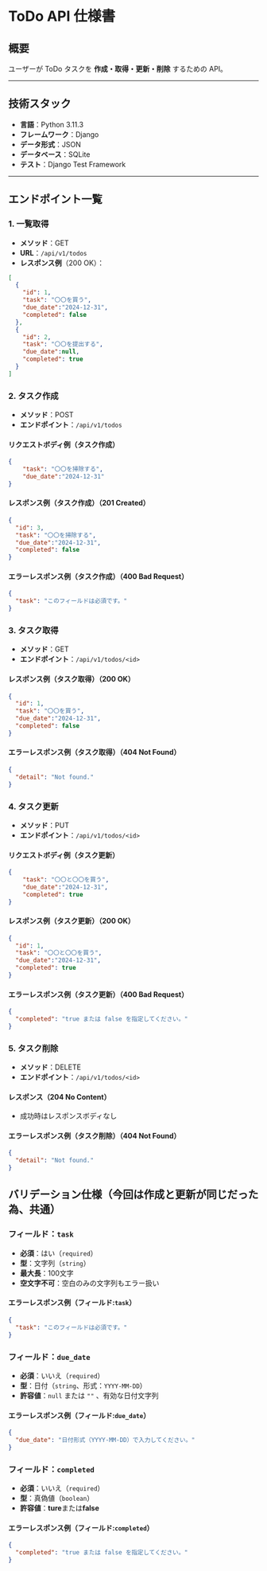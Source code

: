 # ToDo API 仕様書

## 概要

ユーザーが ToDo タスクを **作成・取得・更新・削除** するための API。

---

## 技術スタック

- **言語**：Python 3.11.3  
- **フレームワーク**：Django  
- **データ形式**：JSON  
- **データベース**：SQLite  
- **テスト**：Django Test Framework  

---

## エンドポイント一覧

### 1. 一覧取得

- **メソッド**：GET
- **URL**：`/api/v1/todos`  
- **レスポンス例**（200 OK）：

```json
[
  {
    "id": 1,
    "task": "〇〇を買う",
    "due_date":"2024-12-31",
    "completed": false
  },
  {
    "id": 2,
    "task": "〇〇を提出する",
    "due_date":null,
    "completed": true
  }
]

```

### 2. タスク作成

- **メソッド**：POST  
- **エンドポイント**：`/api/v1/todos`  

#### リクエストボディ例（タスク作成）

```json
{
    "task": "〇〇を掃除する",
    "due_date":"2024-12-31"
}
```

#### レスポンス例（タスク作成）（201 Created）

```json
{
  "id": 3,
  "task": "〇〇を掃除する",
  "due_date":"2024-12-31",
  "completed": false
}
```

#### エラーレスポンス例（タスク作成）（400 Bad Request）

```json
{
  "task": "このフィールドは必須です。"
}
```

### 3. タスク取得

- **メソッド**：GET
- **エンドポイント**：`/api/v1/todos/<id>`

#### レスポンス例（タスク取得）（200 OK）

```json
{
  "id": 1,
  "task": "〇〇を買う",
  "due_date":"2024-12-31",
  "completed": false
}
```

#### エラーレスポンス例（タスク取得）（404 Not Found）

```json
{
  "detail": "Not found."
}
```

### 4. タスク更新

- **メソッド**：PUT
- **エンドポイント**：`/api/v1/todos/<id>`

#### リクエストボディ例（タスク更新）

```json
{
    "task": "〇〇と〇〇を買う",
    "due_date":"2024-12-31",
    "completed": true
}
```

#### レスポンス例（タスク更新）（200 OK）

```json
{
  "id": 1,
  "task": "〇〇と〇〇を買う",
  "due_date":"2024-12-31",
  "completed": true
}
```

#### エラーレスポンス例（タスク更新）（400 Bad Request）

```json
{
  "completed": "true または false を指定してください。"
}
```

### 5. タスク削除

- **メソッド**：DELETE
- **エンドポイント**：`/api/v1/todos/<id>`

#### レスポンス（204 No Content）

- 成功時はレスポンスボディなし

#### エラーレスポンス例（タスク削除）（404 Not Found）

```json
{
  "detail": "Not found."
}
```

## バリデーション仕様（今回は作成と更新が同じだった為、共通）

### フィールド：`task`

- **必須**：はい（`required`）  
- **型**：文字列（`string`）  
- **最大長**：100文字  
- **空文字不可**：空白のみの文字列もエラー扱い

#### エラーレスポンス例（フィールド:`task`）

```json
{
  "task": "このフィールドは必須です。"
}
```

### フィールド：`due_date`

- **必須**：いいえ（`required`）  
- **型**：日付（`string`、形式：`YYYY-MM-DD`）  
- **許容値**：`null` または `""` 、有効な日付文字列  

#### エラーレスポンス例（フィールド:`due_date`）

```json
{
  "due_date": "日付形式（YYYY-MM-DD）で入力してください。"
}
```

### フィールド：`completed`

- **必須**：いいえ（`required`）  
- **型**：真偽値（`boolean`）  
- **許容値**：**ture**または**false**  

#### エラーレスポンス例（フィールド:`completed`）

```json
{
  "completed": "true または false を指定してください。"
}
```
